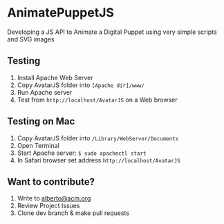 # AnimatePuppetJS
Developing a JS API to Animate a Digital Puppet using very simple scripts and SVG images

## Testing
1. Install Apache Web Server
2. Copy AvatarJS folder into `[Apache dir]/www/`
3. Run Apache server
4. Test from `http://localhost/AvatarJS` on a Web browser

## Testing on Mac
1. Copy AvatarJS folder into `/Library/WebServer/Documents`
2. Open Terminal
3. Start Apache server: `$ sudo apachectl start`
4. In Safari browser set address `http://localhost/AvatarJS`

## Want to contribute?
1. Write to alberto@acm.org
2. Review Project Issues
3. Clone dev branch & make pull requests
